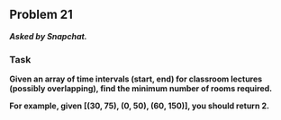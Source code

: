 ## Problem 21
***Asked by Snapchat.***
### Task
**Given an array of time intervals (start, end) for classroom lectures (possibly overlapping), find the minimum number of rooms required.**

**For example, given [(30, 75), (0, 50), (60, 150)], you should return 2.**
